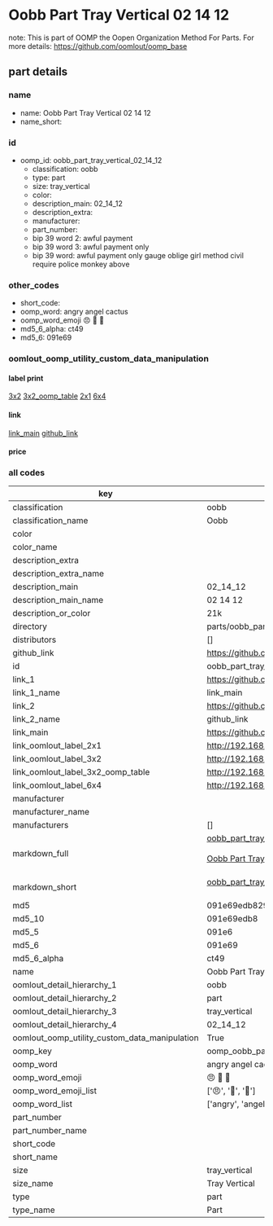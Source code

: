 # Oobb Part Tray Vertical 02 14 12  

note: This is part of OOMP the Oopen Organization Method For Parts. For more details: https://github.com/oomlout/oomp_base

##  part details





### name
* name: Oobb Part Tray Vertical 02 14 12
* name_short: 
### id
* oomp_id: oobb_part_tray_vertical_02_14_12
  * classification: oobb
  * type: part
  * size: tray_vertical
  * color: 
  * description_main: 02_14_12
  * description_extra: 
  * manufacturer: 
  * part_number: 
  * bip 39 word 2: awful payment
  * bip 39 word 3: awful payment only
  * bip 39 word: awful payment only gauge oblige girl method civil require police monkey above

### other_codes
* short_code: 
* oomp_word: angry angel cactus
* oomp_word_emoji :angry: :angel: :cactus:
* md5_6_alpha: ct49
* md5_6: 091e69






### oomlout_oomp_utility_custom_data_manipulation
#### label print
[3x2](http://192.168.1.245:1112/?label=oomp%20ct49)
[3x2_oomp_table](http://192.168.1.107:1112/?label=oomp%20ct49)
[2x1](http://192.168.1.242:1112/?label=oomp%20ct49)
[6x4](http://192.168.1.55:1112/?label=oomp%20ct49)    

#### link

[link_main](https://github.com/oomlout/oomlout_oomp_current_version_messy/tree/main/parts/oobb_part_tray_vertical_02_14_12) [github_link](https://github.com/oomlout/oomlout_oomp_part_src/tree/main/parts/oobb_part_tray_vertical_02_14_12)                             

#### price







### all codes 
| key | value |  
| --- | --- |  
| classification | oobb |  
| classification_name | Oobb |  
| color |  |  
| color_name |  |  
| description_extra |  |  
| description_extra_name |  |  
| description_main | 02_14_12 |  
| description_main_name | 02 14 12 |  
| description_or_color | 21k |  
| directory | parts/oobb_part_tray_vertical_02_14_12 |  
| distributors | [] |  
| github_link | https://github.com/oomlout/oomlout_oomp_part_src/tree/main/parts/oobb_part_tray_vertical_02_14_12 |  
| id | oobb_part_tray_vertical_02_14_12 |  
| link_1 | https://github.com/oomlout/oomlout_oomp_current_version_messy/tree/main/parts/oobb_part_tray_vertical_02_14_12 |  
| link_1_name | link_main |  
| link_2 | https://github.com/oomlout/oomlout_oomp_part_src/tree/main/parts/oobb_part_tray_vertical_02_14_12 |  
| link_2_name | github_link |  
| link_main | https://github.com/oomlout/oomlout_oomp_current_version_messy/tree/main/parts/oobb_part_tray_vertical_02_14_12 |  
| link_oomlout_label_2x1 | http://192.168.1.242:1112/?label=oomp%20ct49 |  
| link_oomlout_label_3x2 | http://192.168.1.245:1112/?label=oomp%20ct49 |  
| link_oomlout_label_3x2_oomp_table | http://192.168.1.107:1112/?label=oomp%20ct49 |  
| link_oomlout_label_6x4 | http://192.168.1.55:1112/?label=oomp%20ct49 |  
| manufacturer |  |  
| manufacturer_name |  |  
| manufacturers | [] |  
| markdown_full | [oobb_part_tray_vertical_02_14_12](https://github.com/oomlout/oomlout_oomp_current_version_messy/tree/main/parts/oobb_part_tray_vertical_02_14_12)<br>[](https://github.com/oomlout/oomlout_oomp_current_version_messy/tree/main/parts/oobb_part_tray_vertical_02_14_12)<br>[Oobb Part Tray Vertical 02 14 12](https://github.com/oomlout/oomlout_oomp_current_version_messy/tree/main/parts/oobb_part_tray_vertical_02_14_12)<br><br> |  
| markdown_short | [oobb_part_tray_vertical_02_14_12](https://github.com/oomlout/oomlout_oomp_current_version_messy/tree/main/parts/oobb_part_tray_vertical_02_14_12)<br><br> |  
| md5 | 091e69edb8299185894c160936286885 |  
| md5_10 | 091e69edb8 |  
| md5_5 | 091e6 |  
| md5_6 | 091e69 |  
| md5_6_alpha | ct49 |  
| name | Oobb Part Tray Vertical 02 14 12 |  
| oomlout_detail_hierarchy_1 | oobb |  
| oomlout_detail_hierarchy_2 | part |  
| oomlout_detail_hierarchy_3 | tray_vertical |  
| oomlout_detail_hierarchy_4 | 02_14_12 |  
| oomlout_oomp_utility_custom_data_manipulation | True |  
| oomp_key | oomp_oobb_part_tray_vertical_02_14_12 |  
| oomp_word | angry angel cactus |  
| oomp_word_emoji | :angry: :angel: :cactus: |  
| oomp_word_emoji_list | [':angry:', ':angel:', ':cactus:'] |  
| oomp_word_list | ['angry', 'angel', 'cactus'] |  
| part_number |  |  
| part_number_name |  |  
| short_code |  |  
| short_name |  |  
| size | tray_vertical |  
| size_name | Tray Vertical |  
| type | part |  
| type_name | Part |  
